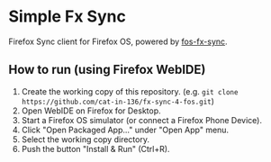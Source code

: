 # Simple Fx Sync

Firefox Sync client for Firefox OS,
powered by [fos-fx-sync](https://github.com/cat-in-136/node-fx-sync).


## How to run (using Firefox WebIDE)

 1. Create the working copy of this repository. (e.g. `git clone https://github.com/cat-in-136/fx-sync-4-fos.git`)
 2. Open WebIDE on Firefox for Desktop.
 3. Start a Firefox OS simulator (or connect a Firefox Phone Device).
 4. Click "Open Packaged App..." under "Open App" menu.
 5. Select the working copy directory.
 6. Push the button "Install & Run" (Ctrl+R).


